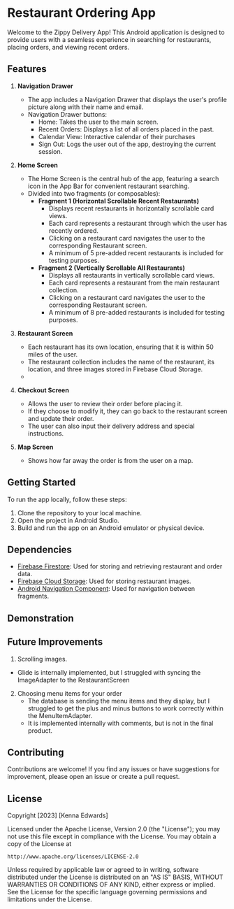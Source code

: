 # Restaurant Ordering App

Welcome to the Zippy Delivery App! This Android application is designed to provide users with a seamless experience in searching for restaurants, placing orders, and viewing recent orders.

## Features

1. **Navigation Drawer**
   - The app includes a Navigation Drawer that displays the user's profile picture along with their name and email.
   - Navigation Drawer buttons:
     - Home: Takes the user to the main screen.
     - Recent Orders: Displays a list of all orders placed in the past.
     - Calendar View: Interactive calendar of their purchases
     - Sign Out: Logs the user out of the app, destroying the current session.

2. **Home Screen**
   - The Home Screen is the central hub of the app, featuring a search icon in the App Bar for convenient restaurant searching.
   - Divided into two fragments (or composables):
      - **Fragment 1 (Horizontal Scrollable Recent Restaurants)**
        - Displays recent restaurants in horizontally scrollable card views.
        - Each card represents a restaurant through which the user has recently ordered.
        - Clicking on a restaurant card navigates the user to the corresponding Restaurant screen.
        - A minimum of 5 pre-added recent restaurants is included for testing purposes.
      - **Fragment 2 (Vertically Scrollable All Restaurants)**
        - Displays all restaurants in vertically scrollable card views.
        - Each card represents a restaurant from the main restaurant collection.
        - Clicking on a restaurant card navigates the user to the corresponding Restaurant screen.
        - A minimum of 8 pre-added restaurants is included for testing purposes.

3. **Restaurant Screen**
   - Each restaurant has its own location, ensuring that it is within 50 miles of the user.
   - The restaurant collection includes the name of the restaurant, its location, and three images stored in Firebase Cloud Storage.
   - 
4. **Checkout Screen**
   - Allows the user to review their order before placing it.
   - If they choose to modify it, they can go back to the restaurant screen and update their order.
   - The user can also input their delivery address and special instructions.
  
5. **Map Screen**
   - Shows how far away the order is from the user on a map.


## Getting Started

To run the app locally, follow these steps:

1. Clone the repository to your local machine.
2. Open the project in Android Studio.
3. Build and run the app on an Android emulator or physical device.

## Dependencies

- [Firebase Firestore](https://firebase.google.com/docs/firestore): Used for storing and retrieving restaurant and order data.
- [Firebase Cloud Storage](https://firebase.google.com/docs/storage): Used for storing restaurant images.
- [Android Navigation Component](https://developer.android.com/guide/navigation): Used for navigation between fragments.

## Demonstration 

## Future Improvements
1. Scrolling images.
  - Glide is internally implemented, but I struggled with syncing the ImageAdapter to the RestaurantScreen
2. Choosing menu items for your order
   - The database is sending the menu items and they display, but I struggled to get the plus and minus buttons to work correctly within the MenuItemAdapter.
   - It is implemented internally with comments, but is not in the final product.


## Contributing

Contributions are welcome! If you find any issues or have suggestions for improvement, please open an issue or create a pull request.

## License

Copyright [2023] [Kenna Edwards]

Licensed under the Apache License, Version 2.0 (the "License");
you may not use this file except in compliance with the License.
You may obtain a copy of the License at

    http://www.apache.org/licenses/LICENSE-2.0

Unless required by applicable law or agreed to in writing, software
distributed under the License is distributed on an "AS IS" BASIS,
WITHOUT WARRANTIES OR CONDITIONS OF ANY KIND, either express or implied.
See the License for the specific language governing permissions and
limitations under the License.
